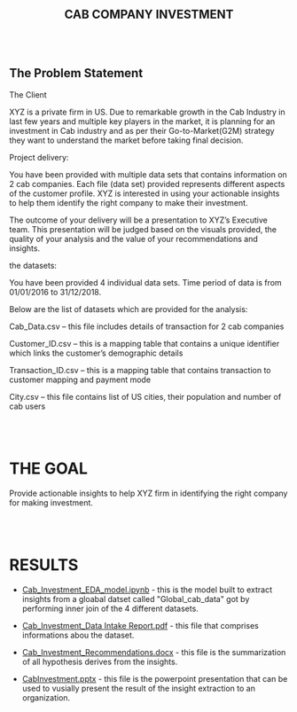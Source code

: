<h2 align="center"> CAB COMPANY INVESTMENT </h2>

<br><br>

## The Problem Statement
The Client

XYZ is a private firm in US. Due to remarkable growth in the Cab Industry in last few years and multiple key players in the market, it is planning for an investment 
in Cab industry and as per their Go-to-Market(G2M) strategy they want to understand the market before taking final decision.

Project delivery:

You have been provided with multiple data sets that contains information on 2 cab companies. Each file (data set) provided represents different aspects of 
the customer profile. XYZ is interested in using your actionable insights to help them identify the right company to make their investment.

The outcome of your delivery will be a presentation to XYZ’s Executive team. This presentation will be judged based on the visuals provided, 
the quality of your analysis and the value of your recommendations and insights. 

the datasets:

You have been provided 4 individual data sets. Time period of data is from 01/01/2016 to 31/12/2018.

Below are the list of datasets which are provided for the analysis:

Cab_Data.csv – this file includes details of transaction for 2 cab companies

Customer_ID.csv – this is a mapping table that contains a unique identifier which links the customer’s demographic details

Transaction_ID.csv – this is a mapping table that contains transaction to customer mapping and payment mode

City.csv – this file contains list of US cities, their population and number of cab users

<br><br>
# THE GOAL

Provide actionable insights to help XYZ firm in identifying the right company for making investment.

<br><br>
# RESULTS


* [Cab_Investment_EDA_model.ipynb](https://github.com/memudualimatou/CAB-INVESTMENT-EDA/blob/main/SubmissionWeek2/Cab_Investment_EDA_model.ipynb) - this is the model built to extract insights from a gloabal datset called "Global_cab_data" got by performing inner join of the 4 different datasets.

* [Cab_Investment_Data Intake Report.pdf](https://github.com/memudualimatou/CAB-INVESTMENT-EDA/blob/main/SubmissionWeek2/Cab_Investment_Data%20Intake%20Report.pdf) - this file that comprises informations abou the dataset.

* [Cab_Investment_Recommendations.docx](https://github.com/memudualimatou/CAB-INVESTMENT-EDA/blob/main/SubmissionWeek2/Cab_Investment_Recommendations.docx) - this file is the summarization of all hypothesis derives from the insights.

* [CabInvestment.pptx](https://github.com/memudualimatou/CAB-INVESTMENT-EDA/tree/main/SubmissionWeek3) - this file is the powerpoint presentation that can be used to vusially present the result of the insight extraction to an organization.








